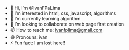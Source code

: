 - 👋 Hi, I’m @IvanFPaLima
- 👀 I’m interested in html, css, javascript, algorithms
- 🌱 I’m currently learning algorithm
- 💞️ I’m looking to collaborate on web page first creation
- 📫 How to reach me: ivanfplima@gmail.com
- 😄 Pronouns: ivan
- ⚡ Fun fact: I am lost here!!

<!---
IvanFPaLima/IvanFPaLima is a ✨ special ✨ repository because its `README.md` (this file) appears on your GitHub profile.
You can click the Preview link to take a look at your changes.
--->

